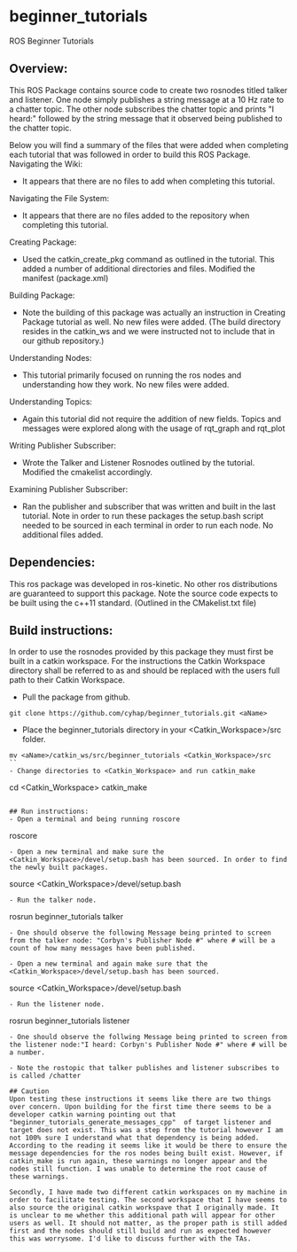 # beginner_tutorials
ROS Beginner Tutorials

## Overview:
This ROS Package contains source code to create two rosnodes titled talker and listener. One node simply publishes a string message at a 10 Hz rate to a chatter topic. The other node subscribes the chatter topic and prints "I heard:" followed by the string message that it observed being published to the chatter topic.

Below you will find a summary of the files that were added when completing each tutorial that was followed in order to build this ROS Package. 
Navigating the Wiki:
- It appears that there are no files to add when completing this tutorial.

Navigating the File System:
- It appears that there are no files added to the repository when completing this tutorial.

Creating Package:
- Used the catkin_create_pkg command as outlined in the tutorial. This added a number of additional directories and files. Modified the manifest (package.xml)

Building Package:
- Note the building of this package was actually an instruction in Creating Package tutorial as well. No new files were added. (The build directory resides in the catkin_ws and we were instructed not to include that in our github repository.)

Understanding Nodes:
-  This tutorial primarily focused on running the ros nodes and understanding how they work. No new files were added.

Understanding Topics:
- Again this tutorial did not require the addition of new fields. Topics and messages were explored along with the usage of rqt_graph and rqt_plot

Writing Publisher Subscriber:
- Wrote the Talker and Listener Rosnodes outlined by the tutorial. Modified the cmakelist accordingly.

Examining Publisher Subscriber:
- Ran the publisher and subscriber that was written and built in the last tutorial. Note in order to run these packages the setup.bash script needed to be sourced in each terminal in order to run each node. No additional files added.

## Dependencies:
This ros package was developed in ros-kinetic. No other ros distributions are guaranteed to support this package. Note the source code expects to be built using the c++11 standard. (Outlined in the CMakelist.txt file)

## Build instructions:
In order to use the rosnodes provided by this package they must first be built in a catkin workspace. For the instructions the Catkin Workspace directory shall be referred to as <Catkin Workspace> and should be replaced with the users full path to their Catkin Workspace.
- Pull the package from github.
```
git clone https://github.com/cyhap/beginner_tutorials.git <aName>
```
- Place the beginner_tutorials directory in your <Catkin_Workspace>/src folder.
```
mv <aName>/catkin_ws/src/beginner_tutorials <Catkin_Workspace>/src
``
- Change directories to <Catkin_Workspace> and run catkin_make
```
cd <Catkin_Workspace>
catkin_make
```

## Run instructions:
- Open a terminal and being running roscore
```
roscore
```
- Open a new terminal and make sure the <Catkin_Workspace>/devel/setup.bash has been sourced. In order to find the newly built packages.
```
source <Catkin_Workspace>/devel/setup.bash
```
- Run the talker node.
```
rosrun beginner_tutorials talker
```
- One should observe the following Message being printed to screen from the talker node: "Corbyn's Publisher Node #" where # will be a count of how many messages have been published.

- Open a new terminal and again make sure that the <Catkin_Workspace>/devel/setup.bash has been sourced.
```
source <Catkin_Workspace>/devel/setup.bash
```
- Run the listener node.
```
rosrun beginner_tutorials listener
```
- One should observe the follwing Message being printed to screen from the listener node:"I heard: Corbyn's Publisher Node #" where # will be a number.

- Note the rostopic that talker publishes and listener subscribes to is called /chatter

## Caution
Upon testing these instructions it seems like there are two things over concern. Upon building for the first time there seems to be a developer catkin warning pointing out that "beginner_tutorials_generate_messages_cpp"  of target listener and target does not exist. This was a step from the tutorial however I am not 100% sure I understand what that dependency is being added. According to the reading it seems like it would be there to ensure the message dependencies for the ros nodes being built exist. However, if catkin_make is run again, these warnings no longer appear and the nodes still function. I was unable to determine the root cause of these warnings.

Secondly, I have made two different catkin workspaces on my machine in order to facilitate testing. The second workspace that I have seems to also source the original catkin workspave that I originally made. It is unclear to me whether this additional path will appear for other users as well. It should not matter, as the proper path is still added first and the nodes should still build and run as expected however this was worrysome. I'd like to discuss further with the TAs.
